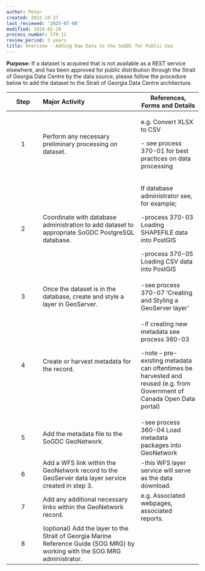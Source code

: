 ```yaml
---
author: Peter
created: 2022-10-27
last_reviewed: '2025-07-08'
modified: 2024-02-29
process_number: 370-11
review_period: 3 years
title: Overview - Adding Raw Data to the SoGDC for Public Use
---
```


**Purpose:** If a dataset is acquired that is not available as a REST service elsewhere, and has been approved for public distribution through the Strait of Georgia Data Centre by the data source, please follow the procedure below to add the dataset to the Strait of Georgia Data Centre architecture.

<table>
<colgroup>
<col style="width: 17%" />
<col style="width: 50%" />
<col style="width: 31%" />
</colgroup>
<thead>
<tr>
<th style="text-align: center;"><strong>Step</strong></th>
<th style="text-align: left;"><strong>Major Activity</strong></th>
<th><strong>References, Forms and Details</strong></th>
</tr>
</thead>
<tbody>
<tr>
<td style="text-align: center;">1</td>
<td style="text-align: left;">Perform any necessary preliminary processing on dataset.</td>
<td><p>e.g. Convert XLSX to CSV</p>
<p>- see process 370-01 for best practices on data processing</p></td>
</tr>
<tr>
<td style="text-align: center;">2</td>
<td style="text-align: left;">Coordinate with database administration to add dataset to appropriate SoGDC PostgreSQL database.</td>
<td><p>If database administrator see, for example;</p>
<p>-process 370-03 Loading SHAPEFILE data into PostGIS</p>
<p>-process 370-05 Loading CSV data into PostGIS</p></td>
</tr>
<tr>
<td style="text-align: center;">3</td>
<td style="text-align: left;">Once the dataset is in the database, create and style a layer in GeoServer.</td>
<td>-see process 370-07 ‘Creating and Styling a GeoServer layer’</td>
</tr>
<tr>
<td style="text-align: center;">4</td>
<td style="text-align: left;">Create or harvest metadata for the record.</td>
<td><p>-if creating new metadata see process 360-03</p>
<p>-note – pre-existing metadata can oftentimes be harvested and reused (e.g. from Government of Canada Open Data portal)</p></td>
</tr>
<tr>
<td style="text-align: center;">5</td>
<td style="text-align: left;">Add the metadata file to the SoGDC GeoNetwork.</td>
<td>-see process 360-04 Load metadata packages into GeoNetwork</td>
</tr>
<tr>
<td style="text-align: center;">6</td>
<td style="text-align: left;">Add a WFS link within the GeoNetwork record to the GeoServer data layer service created in step 3.</td>
<td>-this WFS layer service will serve as the data download.</td>
</tr>
<tr>
<td style="text-align: center;">7</td>
<td style="text-align: left;">Add any additional necessary links within the GeoNetwork record.</td>
<td>e.g. Associated webpages, associated reports.</td>
</tr>
<tr>
<td style="text-align: center;">8</td>
<td style="text-align: left;">(optional) Add the layer to the Strait of Georgia Marine Reference Guide (SOG MRG) by working with the SOG MRG administrator.</td>
<td></td>
</tr>
</tbody>
</table>
